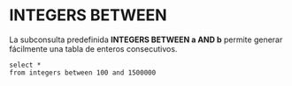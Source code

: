﻿

# INTEGERS BETWEEN

La subconsulta predefinida **INTEGERS BETWEEN a AND b** permite generar fácilmente una tabla de enteros consecutivos. 


``` CronoSqlSample
select *
from integers between 100 and 1500000
```
